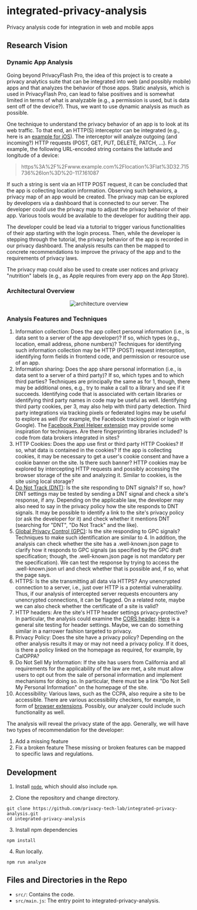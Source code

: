 # integrated-privacy-analysis

Privacy analysis code for integration in web and mobile apps

## Research Vision

### Dynamic App Analysis

Going beyond PrivacyFlash Pro, the idea of this project is to create a privacy analytics suite that can be integrated into web (and possibly mobile) apps and that analyzes the behavior of those apps. Static analysis, which is used in PrivacyFlash Pro, can lead to false positives and is somewhat limited in terms of what is analyzable (e.g., a permission is used, but is data sent off of the device?). Thus, we want to use dynamic analysis as much as possible.

One technique to understand the privacy behavior of an app is to look at its web traffic. To that end, an HTTP(S) interceptor can be integrated (e.g., here is an [example for iOS](https://blog.codavel.com/how-to-intercept-http-requests-on-an-ios-app)). The interceptor will analyze outgoing (and incoming?) HTTP requests (POST, GET, PUT, DELETE, PATCH, ...). For example, the following URL-encoded string contains the latitude and longitude of a device:

> https%3A%2F%2Fwww.example.com%2Flocation%3Flat%3D32.715736%26lon%3D%20-117.161087

If such a string is sent via an HTTP POST request, it can be concluded that the app is collecting location information. Observing such behaviors, a privacy map of an app would be created. The privacy map can be explored by developers via a dashboard that is connected to our server. The developer could use the privacy map to adjust the privacy behavior of their app. Various tools would be available to the developer for auditing their app.

The developer could be lead via a tutorial to trigger various functionalities of their app starting with the login process. Then, while the developer is stepping through the tutorial, the privacy behavior of the app is recorded in our privacy dashboard. The analysis results can then be mapped to concrete recommendations to improve the privacy of the app and to the requirements of privacy laws.

The privacy map could also be used to create user notices and privacy "nutrition" labels (e.g., as Apple requires from every app on the App Store).

### Architectural Overview

<p align="center">
  <img src="https://github.com/privacy-tech-lab/integrated-privacy-analysis/blob/master/architecture_overview.png" title="architecture overview">
<p>

### Analysis Features and Techniques

1. Information collection: Does the app collect personal information (i.e., is data sent to a server of the app developer)? If so, which types (e.g., location, email address, phone numbers)? Techniques for identifying such information collection may be HTTP (POST) request interception, identifying form fields in frontend code, and permission or resource use of an app.
2. Information sharing: Does the app share personal information (i.e., is data sent to a server of a third party)? If so, which types and to which third parties? Techniques are principally the same as for 1, though, there may be additional ones, e.g., try to make a call to a library and see if it succeeds. Identifying code that is associated with certain libraries or identifying third party names in code may be useful as well. Identifying third party cookies, per 3, may also help with third party detection. Third party integrations via tracking pixels or federated logins may be useful to explore as well (for example, the Facebook tracking pixel or login with Google). The [Facebook Pixel Helper extension](https://chrome.google.com/webstore/detail/facebook-pixel-helper/fdgfkebogiimcoedlicjlajpkdmockpc) may provide some inspiration for techniques. Are there fingerprinting libraries included? Is code from data brokers integrated in sites?
3. HTTP Cookies: Does the app use first or third party HTTP Cookies? If so, what data is contained in the cookies? If the app is collecting cookies, it may be necessary to get a user's cookie consent and have a cookie banner on the site. Is there such banner? HTTP cookies may be explored by intercepting HTTP requests and possibly accessing the browser storage of the site and analyzing it. Similar to cookies, is the site using local storage?
4. [Do Not Track (DNT)](https://en.wikipedia.org/wiki/Do_Not_Track): Is the site responding to DNT signals? If so, how? DNT settings may be tested by sending a DNT signal and check a site's response, if any. Depending on the applicable law, the developer may also need to say in the privacy policy how the site responds to DNT signals. It may be possible to identify a link to the site's privacy policy (or ask the developer for it) and check whether it mentions DNT (searching for "DNT", "Do Not Track" and the like).
5. [Global Privacy Control (GPC)](https://globalprivacycontrol.github.io/gpc-spec/): Is the site responding to GPC signals? Techniques to make such identification are similar to 4. In addition, the analysis can check whether the site has a .well-known.json page to clarify how it responds to GPC signals (as specified by the GPC draft specification; though, the .well-known.json page is not mandatory per the specification). We can test the response by trying to access the .well-known.json url and check whether that is possible and, if so, what the page says.
6. HTTPS: Is the site transmitting all data via HTTPS? Any unencrypted connection to a server, i.e., just over HTTP is a potential vulnerability. Thus, if our analysis of intercepted server requests encounters any unencrypted connections, it can be flagged. On a related note, maybe we can also check whether the certificate of a site is valid?
7. HTTP headers: Are the site's HTTP header settings privacy-protective? In particular, the analysis could examine the [CORS header](https://en.wikipedia.org/wiki/Cross-origin_resource_sharing). [Here](https://securityheaders.com/) is a general site testing for header settings. Maybe, we can do something similar in a narrower fashion targeted to privacy.
8. Privacy Policy: Does the site have a privacy policy? Depending on the other analysis results it may or may not need a privacy policy. If it does, is there a policy linked on the homepage as required, for example, by CalOPPA?
9. Do Not Sell My Information: If the site has users from California and all requirements for the applicability of the law are met, a site must allow users to opt out from the sale of personal information and implement mechanisms for doing so. In particular, there must be a link "Do Not Sell My Personal Information" on the homepage of the site.
10. Accessibility: Various laws, such as the CCPA, also require a site to be accessible. There are various accessibility checkers, for example, in form of [browser extensions](https://chrome.google.com/webstore/detail/siteimprove-accessibility/efcfolpjihicnikpmhnmphjhhpiclljc). Possibly, our analyzer could include such functionality as well.

The analysis will reveal the privacy state of the app. Generally, we will have two types of recommendation for the developer:
1. Add a missing feature
2. Fix a broken feature
These missing or broken features can be mapped to specific laws and regulations.


## Development

1. Install [`node`](https://nodejs.org/en/download/), which should also include `npm`.

2. Clone the repository and change directory.

```
git clone https://github.com/privacy-tech-lab/integrated-privacy-analysis.git
cd integrated-privacy-analysis
```

3. Install npm dependencies

```
npm install
```

4. Run locally.

```
npm run analyze
```

## Files and Directories in the Repo

- `src/`: Contains the code.
- `src/main.js`: The entry point to integrated-privacy-analysis.
